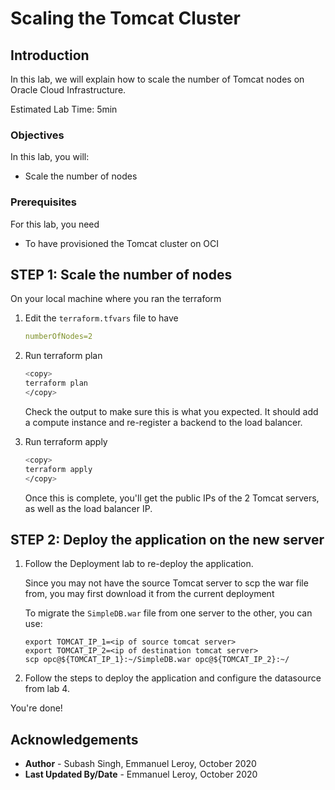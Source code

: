 # Scaling the Tomcat Cluster

## Introduction

In this lab, we will explain how to scale the number of Tomcat nodes on Oracle Cloud Infrastructure.

Estimated Lab Time: 5min

### Objectives

In this lab, you will:
* Scale the number of nodes

### Prerequisites

For this lab, you need

* To have provisioned the Tomcat cluster on OCI

## **STEP 1:** Scale the number of nodes

On your local machine where you ran the terraform

1. Edit the `terraform.tfvars` file to have 

    ```yaml
    numberOfNodes=2
    ```

2. Run terraform plan

    ```bash
    <copy>
    terraform plan
    </copy>
    ```

    Check the output to make sure this is what you expected. It should add a compute instance and re-register a backend to the load balancer.


3. Run terraform apply

    ```bash
    <copy>
    terraform apply
    </copy>
    ```

    Once this is complete, you'll get the public IPs of the 2 Tomcat servers, as well as the load balancer IP.


## **STEP 2:** Deploy the application on the new server

1. Follow the Deployment lab to re-deploy the application.

    Since you may not have the source Tomcat server to scp the war file from, you may first download it from the current deployment

    To migrate the `SimpleDB.war` file from one server to the other, you can use:

    ```
    export TOMCAT_IP_1=<ip of source tomcat server>
    export TOMCAT_IP_2=<ip of destination tomcat server>
    scp opc@${TOMCAT_IP_1}:~/SimpleDB.war opc@${TOMCAT_IP_2}:~/
    ```

2. Follow the steps to deploy the application and configure the datasource from lab 4.

You're done!


## Acknowledgements
 - **Author** - Subash Singh, Emmanuel Leroy, October 2020
 - **Last Updated By/Date** - Emmanuel Leroy, October 2020
